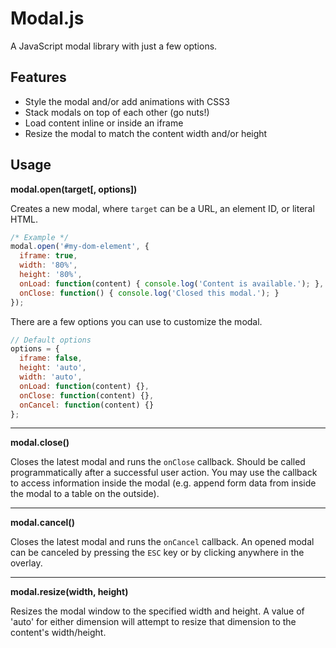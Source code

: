 # Modal.js
A JavaScript modal library with just a few options.

## Features
* Style the modal and/or add animations with CSS3
* Stack modals on top of each other (go nuts!)
* Load content inline or inside an iframe
* Resize the modal to match the content width and/or height

## Usage
**modal.open(target[, options])**

Creates a new modal, where `target` can be a URL, an element ID, or literal HTML.

```javascript
/* Example */
modal.open('#my-dom-element', {
  iframe: true,
  width: '80%',
  height: '80%',
  onLoad: function(content) { console.log('Content is available.'); },
  onClose: function() { console.log('Closed this modal.'); }
});
```

There are a few options you can use to customize the modal.

```javascript
// Default options
options = {
  iframe: false,
  height: 'auto',
  width: 'auto',
  onLoad: function(content) {},
  onClose: function(content) {},
  onCancel: function(content) {}
};
```

---

**modal.close()**

Closes the latest modal and runs the `onClose` callback. Should be called programmatically after a successful user action. You may use the callback to access information inside the modal (e.g. append form data from inside the modal to a table on the outside).

---

**modal.cancel()**

Closes the latest modal and runs the `onCancel` callback. An opened modal can be canceled by pressing the `ESC` key or by clicking anywhere in the overlay.

---

**modal.resize(width, height)**

Resizes the modal window to the specified width and height. A value of 'auto' for either dimension will attempt to resize that dimension to the content's width/height.
